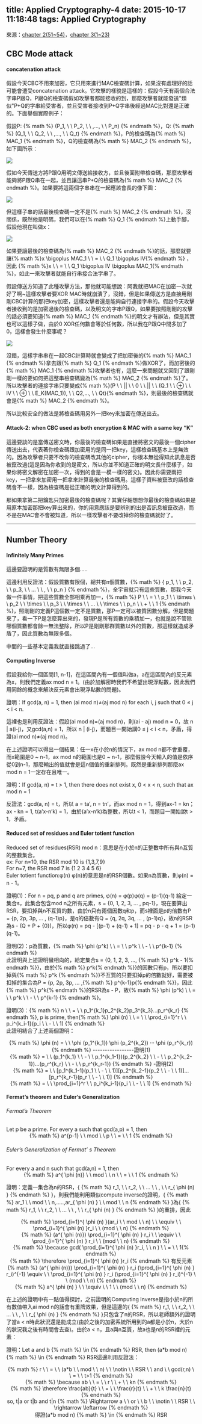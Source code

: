 title: Applied Cryptography-4
date: 2015-10-17 11:18:48
tags: Applied Cryptography
---
來源：[chapter 2(51~54)](http://eastl.github.io/papers/Chapter2.pdf)，[chapter 3(1~23)](http://staff.csie.ncu.edu.tw/yensm/lecture/Cryptography/Chapter-3%20Number%20Theory.pdf)

<h2> CBC Mode attack </h2>

<h4> concatenation attack  </h4>
假設今天CBC不用來加密，它只用來進行MAC檢查碼計算，如果沒有處理好的話可能會遭受concatenation attack。它攻擊的樣貌是這樣的：假設今天有兩個合法字串P跟Q，P跟Q的檢查碼假如攻擊者都能接收的到，那麼攻擊者就能發送"類似"P+Q的字串給受害者，並且受害者接收到P+Q字串後經過MAC比對還是正確的。下面舉個實際例子：

假設P: {% math %} (P_1, \ \ P_2, \ \ ,..., \ \ P_n) {% endmath %}，Q: {% math %} (Q_1, \ \ Q_2, \ \ ,..., \ \ Q_t) {% endmath %}，P的檢查碼為{% math %} MAC_1 {% endmath %}，Q的檢查碼為{% math %} MAC_2 {% endmath %}，如下圖所示：

![](/images/CBC_twostring.jpg)

假如今天傳送方將P跟Q用明文傳送給接收方，並且後面附帶檢查碼，那麼攻擊者能夠將P跟Q串在一起，並且讓這串P+Q的檢查碼為{% math %} MAC_2 {% endmath %}。如果要將這兩個字串串在一起應該會長的像下圖：

![](/images/concenation1.jpg)

但這樣子串的話最後檢查碼一定不是{% math %} MAC_2 {% endmath %}，沒關係，既然他是明碼，我們可以在{% math %} Q_1 {% endmath %}上動手腳，假設他現在叫做x：

![](/images/concenation2.jpg)

如果要讓最後的檢查碼為{% math %} MAC_2 {% endmath %}的話，那麼就要讓{% math %}x \bigoplus MAC_1 \ \ = \ \ Q_1 \bigoplus IV{% endmath %} ，因此 {% math %}x \ \ = \ \ Q_1 \bigoplus IV \bigoplus MAC_1{% endmath %}，如此一來攻擊者就能自行串接合法字串了。

假設傳送方知道了此種攻擊方法，那他就可能想說：阿我就把MAC在加密一次就好了啊~這樣攻擊者要XOR MAC時就崩潰了，沒錯，但是如果傳送方是直接用剛剛CBC計算的那把key加密，這樣攻擊者還是能夠自行連接字串的。假設今天攻擊者接收到的是加密過後的檢查碼，以及明文的字串P跟Q，如果要按照剛剛的攻擊的話必須要知道{% math %} MAC_1 {% endmath %}的明文才有辦法，但是其實也可以這樣子做，由於0 XOR任何數會等於任何數，所以我在P跟Q中間多加了0，這樣會發生什麼事呢？

![](/images/concenation3.jpg)

沒錯，這樣字串串在一起CBC計算時就會變成了把加密後的{% math %} MAC_1 {% endmath %}拿去跟{% math %} Q_1 {% endmath %}做XOR了，而加密後的{% math %} MAC_1 {% endmath %}攻擊者也有，這麼一來問題就又回到了跟剛剛一樣的要如何把這整串檢查碼變為{% math %} MAC_2 {% endmath %}了。所以攻擊者的連接字串只要變成{% math %}(P \ \ || \ \ 0 \ \ || \ \ (Q_1 \ \ ⊕ \ \ IV \ \ ⊕ \ \ E_K(MAC_1)), \ \ Q2,…, \ \ Qt){% endmath %}，則最後的檢查碼就會是{% math %} MAC_2 {% endmath %}。

所以比較安全的做法是將檢查碼用另外一把key來加密在傳送出去。

<h4> Attack-2: when CBC used as both encryption & MAC with a same key “K” </h4>
這邊要談的是當傳送密文時，你最後的檢查碼如果是直接將密文的最後一個cipher傳送出去，代表著你檢查碼跟加密用的是同一把key，這樣檢查碼基本上是無效的。因為攻擊者只要不改你的檢查碼改其他的cipher，你根本無從得知此訊息是否被竄改過(這是因為你收到的是密文，所以你並不知道正確的明文長什麼樣子，如果你將密文解密在加密一次，得到的會是一模一樣的密文)。因此你需要兩把key，一把拿來加密用一把拿來計算最後的檢查碼用。這樣子資料被竄改的話檢查碼會不一樣，因為檢查碼是從正確的明文計算得到的。

那如果拿第二把鑰匙只加密最後的檢查碼呢？其實仔細想想你最後的檢查碼如果是用原本加密那把key算出來的，你的用意應該是要辨別的出是否訊息被竄改過，而不是在MAC會不會被知道，所以一樣攻擊者不要改掉你的檢查碼就好了。

<hr>

<h2> Number Theory </h2>

<h4> Infinitely Many Primes </h4>
這邊要證明的是質數有無限多個.....

這邊利用反證法：假設質數有限個，總共有n個質數，{% math %} \{ p_1, \ \ p_2, \ \ p_3, \ \ ... \ \ , \ \ p_n \} {% endmath %}，全宇宙就只有這些質數，那我今天做一件事情，把這些質數全部相乘再加一，{% math %} P \ \ = \ \ p_1 \ \ \times \ \ p_2 \ \ \times \ \ p_3 \ \ \times \ \ ... \ \ \times \ \ p_n \ \ + \ \ 1  {% endmath %}，照剛剛的定義P這個數一定不是質數，那P一定可以被質因數分解，但是問題來了，看一下P是怎麼算出來的，發現P是所有質數的乘積加一，也就是說不管除哪個質數都會餘一無法整除，所以P是剛剛那群質數以外的質數，那這樣就造成矛盾了，因此質數為無限多個。

中間的一些基本定義我就直接跳過了...

<h4> Computing Inverse </h4>
假設我給你一個區間[1, n-1]，在這區間內有一個值叫做a，a在這區間內的反元素為x，則我們定義ax mod n = 1。(由於加解密時我們不希望出現浮點數，因此我們用同餘的概念來解決反元素會出現浮點數的問題)。

證明：If gcd(a, n) = 1, then (ai mod n)≠(aj mod n) for each i, j such that 0 ≤ j < i < n.

這裡也是利用反證法：假設(ai mod n)=(aj mod n)，則(ai - aj) mod n = 0，故 n | a(i-j)，又gcd(a,n) = 1，所以 n | (i-j)，而題目一開始講0 ≤ j < i < n，矛盾，得證(ai mod n)≠(aj mod n)。

在上述證明可以得出一個結果：任一x在小於n的情況下，ax mod n都不會重覆，而x範圍是0 ~ n-1，ax mod n的範圍也是0 ~ n-1，那麼假設今天輸入的值是依序從0到n-1，那麼輸出的值就會是這n個值的重新排列。既然是重新排列那麼ax mod n = 1一定存在且唯一。


證明：If gcd(a, n) = t > 1, then there does not exist x, 0 < x < n, such that ax mod n = 1

反證法：gcd(a, n) = t，所以 a = ta’, n = tn’，而ax mod n = 1，得到ax-1 = kn；ax - kn = 1, t(a’x-n’k) = 1，由於(a’x-n’k)為整數，所以t < 1，而題目一開始說t > 1，矛盾。

<h4> Reduced set of residues and Euler totient function </h4>

Reduced set of residues(RSR) mod n：意思是在小於n的正整數中所有與n互質的整數集合。  
ex: For n=10, the RSR mod 10 is {1,3,7,9}  
For n=7, the RSR mod 7 is {1 2 3 4 5 6}  
Euler totient function:φ(n)  φ(n)的意思是n的RSR個數。如果n為質數，則φ(n) = n - 1。

證明(1)：For n = pq, p and q are primes, φ(n) = φ(p)φ(q) = (p-1)(q-1)
給定一集合s，此集合包含mod n之所有元素，s = {0, 1, 2, 3, ... , pq-1}，現在要算出RSR，要扣掉與n不互質的數，由於n只有兩個因數q和p，而s裡面是p的倍數有P = {p, 2p, 3p, ... , (q-1)p}，是q的倍數有Q = {q, 2q, 3q, ... , (p-1)q}，故n的RSR為s - (Q + P + {0})，所以φ(n) = pq - [(p-1) + (q-1) + 1] = pq - p - q + 1 = (p-1)(q-1)。

證明(2)：p為質數，{% math %} \phi (p^k) \ \ = \ \ p^k \ \ - \ \ p^{k-1} {% endmath %}  
此證明與上述證明蠻相向的，給定集合s = {0, 1, 2, 3, ..., {% math %} p^k - 1{% endmath %}}，由於{% math %} p^k{% endmath %}}的因數只有p，所以要扣掉與{% math %} p^k {% endmath %}}不互質的只要扣掉p的倍數就好，需要被扣掉的集合為P = {p, 2p, 3p, ... ,{% math %} p^{k-1}p{% endmath %}}，因此{% math %} p^k{% endmath %}的RSR為s - P，故{% math %} \phi (p^k) \ \ = \ \ p^k \ \ - \ \ p^{k-1} {% endmath %}。

證明(3)：{% math %} n \ \ = \ \ p_1^{k_1}p_2^{k_2}p_3^{k_3}...p_r^{k_r} {% endmath %}, p is prime, then{% math %} \phi (n) \ \ = \ \ \prod_{i=1}^r \ \ p_i^{k_i-1}(p_i \ \ - \ \ 1) {% endmath %}  
此證明結合了上述兩個證明：
<center> {% math %} \phi (n) = \ \  \phi (p_1^{k_1}) \phi (p_2^{k_2}) ‧‧‧ \phi (p_r^{k_r}) {% endmath %} -----------------證明(1)</center>
<center> {% math %} = \ \ (p_1^{k_1} \ \ - \ \ p_1^{k_1-1})(p_2^{k_2} \ \ - \ \ p_2^{k_2-1})...(p_r^{k_r} \ \ - \ \ p_r^{k_r-1}) {% endmath %} -證明(2)</center>
<center> {% math %} = \ \ [p_1^{k_1-1}(p_1 \ \ - \ \ 1)][p_2^{k_2-1}(p_2 \ \ - \ \ 1)]...[p_r^{k_r-1}(p_r \ \ - \ \ 1)] {% endmath %}  </center>
<center> {% math %}  = \ \ \prod_{i=1}^r \ \ p_i^{k_i-1}(p_i \ \ - \ \ 1) {% endmath %} </center>



<h4> Fermat’s theorem and Euler’s Generalization  </h4>
<h6> Fermat’s Theorem </h6>
Let p be a prime. For every a such that gcd(a,p) = 1, then
<center> {% math %} a^{p-1} \ \ mod \ \ p \ \ = \ \ 1 {% endmath %} </center>

<h6> Euler’s Generalization of  Fermat’ s Theorem </h6>
For every a and n such that gcd(a,n) = 1, then
<center> {% math %} a^{ \phi (n)} \ \ mod \ \ n \ \ = \ \ 1 {% endmath %} </center>

證明：定義一集合為n的RSR，{ {% math %} r_1, \ \ r_2, \ \ ... \ \ , \ \ r_{ \phi (n) } {% endmath %} }，則我們能利用類似compute inverse的證明，{ {% math %} ar_1 \ \ mod \ \ n,.....,ar_{ \phi (n) } \ \ mod \ \ n {% endmath %} }為{ {% math %} r_1, \ \ r_2, \ \ ... \ \ , \ \ r_{ \phi (n) } {% endmath %} }的重排，因此
<center> {% math %} \prod_{i=1}^{ \phi (n) }(ar_i \ \ mod \ \ n) \ \ \equiv \ \ \prod_{i=1}^{ \phi (n) }r_i \ \ (mod \ \ n) {% endmath %} </center>
<center> {% math %} (a^{ \phi (n)}) \prod_{i=1}^{ \phi (n) } r_i \ \ \equiv \ \ \prod_{i=1}^{ \phi (n) } r_i \ \ (mod \ \ n) {% endmath %} </center>
<center> {% math %} \because gcd( \prod_{i=1}^{ \phi (n) }r_i, \ \ n ) \ \ = \ \ 1{% endmath %} </center>
<center> {% math %} \therefore \prod_{i=1}^{ \phi (n) }r_i {% endmath %} 有反元素 </center>
<center> {% math %} (a^{ \phi (n)}) \prod_{i=1}^{ \phi (n) } r_i (\prod_{i=1}^{ \phi (n) } r_i)^{-1} \equiv \ \ \prod_{i=1}^{ \phi (n) } r_i (\prod_{i=1}^{ \phi (n) } r_i)^{-1} \ \ (mod \ \ n) {% endmath %} </center>
<center> {% math %} a^{ \phi (n) } \ \ \equiv \ \ 1 \ \ (mod \ \ n) {% endmath %} </center>

在上述的證明中有一點值得探討，之前證明的Computing Inverse是指小於n的所有數值帶入ai mod n的話會有重牌效果，但是這邊的{ {% math %} r_1, \ \ r_2, \ \ ... \ \ , \ \ r_{ \phi (n) } {% endmath %} }只包含了n的RSR，所以老師額外的證明了當a < n時此狀況還是能成立(由於之後的加密系統所用到的a都是小於n，大於n的狀況我之後有時間會去查)。由於a < n，且a與n互質，故a也是n的RSR裡的元素：

證明：Let a and b {% math %} \in {% endmath %} RSR, then (a*b mod n) {% math %} \in {% endmath %} RSR這邊利用反證法：

<center> {% math %} r \ \ = \ \ (a*b \ \ mod \ \ n) \ \ \notin \ \ RSR \ \ and \ \ gcd(r,n) \ \ = \ \ t>1 {% endmath %} </center>
<center> {% math %} \because ab \ \ = \ \ r \ \ + \ \ kn {% endmath %} </center>
<center> {% math %} \therefore \frac{ab}{t} \ \ = \ \ \frac{r}{t} \ \ + \ \ k \frac{n}{t} {% endmath %} </center>
<center> so, t|a or t|b and t|n {% math %} \Rightarrow a \ \ or \ \ b \ \ \notin \ \ RSR \ \ \rightarrow \leftarrow {% endmath %} </center>
<center>得證(a*b mod n) {% math %} \in {% endmath %} RSR</center>
